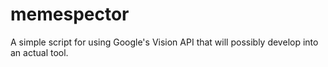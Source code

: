 # memespector
A simple script for using Google's Vision API that will possibly develop into an actual tool.
